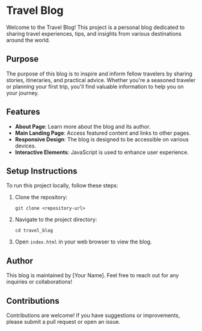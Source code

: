 # Travel Blog

Welcome to the Travel Blog! This project is a personal blog dedicated to sharing travel experiences, tips, and insights from various destinations around the world.

## Purpose

The purpose of this blog is to inspire and inform fellow travelers by sharing stories, itineraries, and practical advice. Whether you're a seasoned traveler or planning your first trip, you'll find valuable information to help you on your journey.

## Features

- **About Page**: Learn more about the blog and its author.
- **Main Landing Page**: Access featured content and links to other pages.
- **Responsive Design**: The blog is designed to be accessible on various devices.
- **Interactive Elements**: JavaScript is used to enhance user experience.

## Setup Instructions

To run this project locally, follow these steps:

1. Clone the repository:
   ```
   git clone <repository-url>
   ```
2. Navigate to the project directory:
   ```
   cd travel_blog
   ```
3. Open `index.html` in your web browser to view the blog.

## Author

This blog is maintained by [Your Name]. Feel free to reach out for any inquiries or collaborations!

## Contributions

Contributions are welcome! If you have suggestions or improvements, please submit a pull request or open an issue.